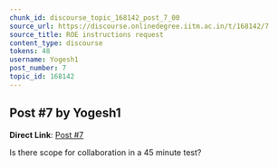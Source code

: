 ```yaml
---
chunk_id: discourse_topic_168142_post_7_00
source_url: https://discourse.onlinedegree.iitm.ac.in/t/168142/7
source_title: ROE instructions request
content_type: discourse
tokens: 48
username: Yogesh1
post_number: 7
topic_id: 168142
---
```


## Post #7 by Yogesh1

**Direct Link**: [Post #7](https://discourse.onlinedegree.iitm.ac.in/t/168142/7)

Is there scope for collaboration in a 45 minute test?
